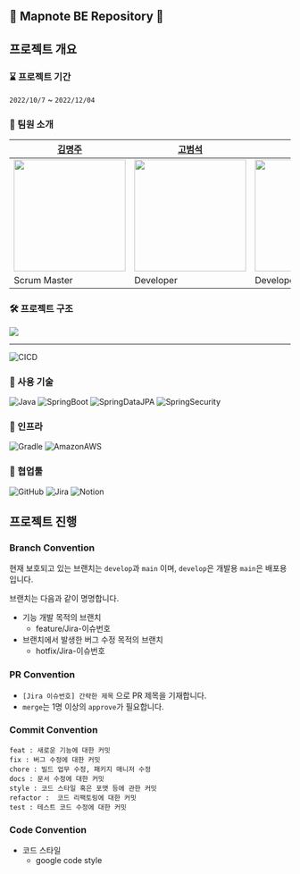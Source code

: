 ## 💫 Mapnote  BE Repository 💫

## 프로젝트 개요

### ⌛️ 프로젝트 기간

`2022/10/7` ~ `2022/12/04`

### 🍳 팀원 소개

| [김명주](https://github.com/myeongju-kim)                                               | [고범석](https://github.com/qjatjr29)                                                                                                | [김환](https://github.com/hwankim123)                                                                                            |
|----------------------------------------------------------------------------------|-----------------------------------------------------------------------------------------------------------------------------------|----------------------------------------------------------------------------------------------------------------------------------|
| <img src = "https://avatars.githubusercontent.com/u/83527620?v=4" width = "200"> | <img src = "https://user-images.githubusercontent.com/74031333/194824349-6eec393c-a3f5-4d76-a4b6-eb24553e08cc.png" width = "200"> | <img src = "https://avatars.githubusercontent.com/u/35731532?v=4" width = "200"> |
| Scrum Master                                                                     | Developer                                                                                                                         | Developer                                                                                                                        |

### 🛠 프로젝트 구조

![](https://user-images.githubusercontent.com/74031333/206390130-33808128-88cb-45d8-b6e3-5fb01da93d46.png)

---

![CICD](https://user-images.githubusercontent.com/74031333/206389701-00f11a90-2e35-4d72-acc5-432e09771cb5.png)

### 🔧 사용 기술

![Java](https://img.shields.io/badge/-Java%2011-007396?style=plastic&logo=java&logoColor=white)
![SpringBoot](https://img.shields.io/badge/-Spring%20Boot%202.7.4-6DB33F?style=plastic&logo=Spring%20Boot&logoColor=white)
![SpringDataJPA](https://img.shields.io/badge/-Spring%20Data%20JPA%202.7.3-6D933F?style=plastic&logo=Spring&logoColor=white)
![SpringSecurity](https://img.shields.io/badge/-Spring%20Security-6DB33F?style=plastic&logo=SpringSecurity&logoColor=white)

### 🧱 인프라

![Gradle](https://img.shields.io/badge/-Gradle%207.5-02303A?style=plastic&logo=Gradle&logoColor=white)
![AmazonAWS](https://img.shields.io/badge/AWS%20EC2-232F8E?style=plastic&logo=AmazonAWS&logoColor=white)

### 📠 협업툴

![GitHub](https://img.shields.io/badge/-GitHub-181717?style=plastic&logo=GitHub&logoColor=white)
![Jira](https://img.shields.io/badge/-Jira-0052CC?style=plastic&logo=JiraSoftware&logoColor=white)
![Notion](https://img.shields.io/badge/-Notion-000000?style=plastic&logo=Notion&logoColor=white)

## 프로젝트 진행

### Branch Convention

현재 보호되고 있는 브랜치는 `develop`과 `main` 이며, `develop`은 개발용 `main`은 배포용입니다.

브랜치는 다음과 같이 명명합니다.

- 기능 개발 목적의 브랜치
    - feature/Jira-이슈번호
- 브랜치에서 발생한 버그 수정 목적의 브랜치
    - hotfix/Jira-이슈번호

### PR Convention

- `[Jira 이슈번호] 간략한 제목` 으로 PR 제목을 기재합니다.
- `merge`는 1명 이상의 `approve`가 필요합니다.

### Commit Convention

```
feat : 새로운 기능에 대한 커밋
fix : 버그 수정에 대한 커밋
chore : 빌드 업무 수정, 패키지 매니저 수정
docs : 문서 수정에 대한 커밋
style : 코드 스타일 혹은 포맷 등에 관한 커밋
refactor :  코드 리팩토링에 대한 커밋
test : 테스트 코드 수정에 대한 커밋
```

### Code Convention

- 코드 스타일
    - google code style
